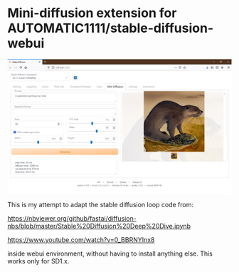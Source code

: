 # Mini-diffusion extension for  AUTOMATIC1111/stable-diffusion-webui

![image](ss01.jpg)

This is my attempt to adapt the stable diffusion loop code from:

https://nbviewer.org/github/fastai/diffusion-nbs/blob/master/Stable%20Diffusion%20Deep%20Dive.ipynb

https://www.youtube.com/watch?v=0_BBRNYInx8

inside webui environment, without having to install anything else. This works only for SD1.x.


